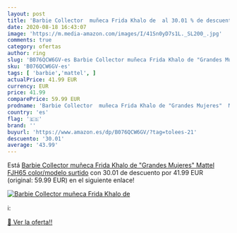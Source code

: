 ```yaml
---
layout: post
title: 'Barbie Collector  muñeca Frida Khalo de  al 30.01 % de descuento'
date: 2020-08-18 16:43:07
image: 'https://m.media-amazon.com/images/I/41Sn0yD7s1L._SL200_.jpg'
comments: true
category: ofertas
author: ring
slug: 'B076QCW6GV-es Barbie Collector muñeca Frida Khalo de "Grandes Mujeres"...'
sku: 'B076QCW6GV-es'
tags: [ 'barbie','mattel', ]
actualPrice: 41.99 EUR
currency: EUR
price: 41.99
comparePrice: 59.99 EUR
prodname: 'Barbie Collector  muñeca Frida Khalo de "Grandes Mujeres"  Mattel FJH65    color/modelo surtido'
country: 'es'
flag: '🇪🇸'
brand: ''
buyurl: 'https://www.amazon.es/dp/B076QCW6GV/?tag=tolees-21'
descuento: '30.01'
average: '43.99'
---
```


Está [Barbie Collector  muñeca Frida Khalo de "Grandes Mujeres"  Mattel FJH65    color/modelo surtido](https://www.amazon.es/dp/B076QCW6GV/?tag=tolees-21) con 30.01 de descuento por 41.99 EUR (original: 59.99 EUR) en el siguiente enlace!

[![Barbie Collector  muñeca Frida Khalo de ](https://m.media-amazon.com/images/I/41Sn0yD7s1L._SL200_.jpg)](https://www.amazon.es/dp/B076QCW6GV/?tag=tolees-21)

ℹ️:


[🛒 Ver la oferta!!](https://www.amazon.es/dp/B076QCW6GV/?tag=tolees-21)
